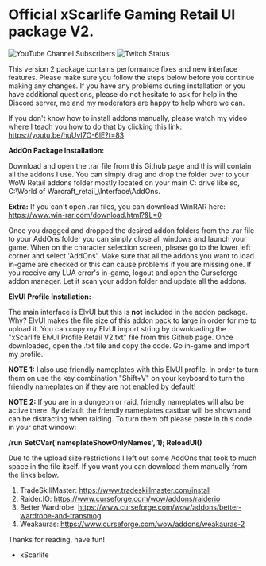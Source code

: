 # Official xScarlife Gaming Retail UI package V2. 

![YouTube Channel Subscribers](https://img.shields.io/youtube/channel/subscribers/UCY_LsfkMQS--TVMvGl90rNA?style=social)
![Twitch Status](https://img.shields.io/twitch/status/xscarlife?style=social)

This version 2 package contains performance fixes and new interface features. Please make sure you follow the steps below before you continue making any changes. If you have any problems during installation or you have additional questions, please do not hesitate to ask for help in the Discord server, me and my moderators are happy to help where we can.

If you don't know how to install addons manually, please watch my video where I teach you how to do that by clicking this link: https://youtu.be/huUvI7O-6lE?t=83

**AddOn Package Installation:**

Download and open the .rar file from this Github page and this will contain all the addons I use. You can simply drag and drop the folder over to your WoW Retail addons folder mostly located on your main C: drive like so, C:\World of Warcraft\_retail_\Interface\AddOns. 

**Extra:** If you can't open .rar files, you can download WinRAR here: https://www.win-rar.com/download.html?&L=0

Once you dragged and dropped the desired addon folders from the .rar file to your AddOns folder you can simply close all windows and launch your game. When on the character selection screen, please go to the lower left corner and select 'AddOns'. Make sure that all the addons you want to load in-game are checked or this can cause problems if you are missing one. If you receive any LUA error's in-game, logout and open the Curseforge addon manager. Let it scan your addon folder and update all the addons.

**ElvUI Profile Installation:**

The main interface is ElvUI but this is **not** included in the addon package. Why? ElvUI makes the file size of this addon pack to large in order for me to upload it. You can copy my ElvUI import string by downloading the "xScarlife ElvUI Profile Retail V2.txt" file from this Github page. Once downloaded, open the .txt file and copy the code. Go in-game and import my profile.

**NOTE 1:** I also use friendly nameplates with this ElvUI profile. In order to turn them on use the key combination "Shift+V" on your keyboard to turn the friendly nameplates on if they are not enabled by default!

**NOTE 2:** If you are in a dungeon or raid, friendly nameplates will also be active there. By default the friendly nameplates castbar will be shown and can be distracting when raiding. To turn them off please paste in this code in your chat window: 

**/run SetCVar('nameplateShowOnlyNames', 1); ReloadUI()**

Due to the upload size restrictions I left out some AddOns that took to much space in the file itself. If you want you can download them manually from the links below.

1) TradeSkillMaster: https://www.tradeskillmaster.com/install
2) Raider.IO: https://www.curseforge.com/wow/addons/raiderio
3) Better Wardrobe: https://www.curseforge.com/wow/addons/better-wardrobe-and-transmog
4) Weakauras: https://www.curseforge.com/wow/addons/weakauras-2

Thanks for reading, have fun!

- xScarlife
